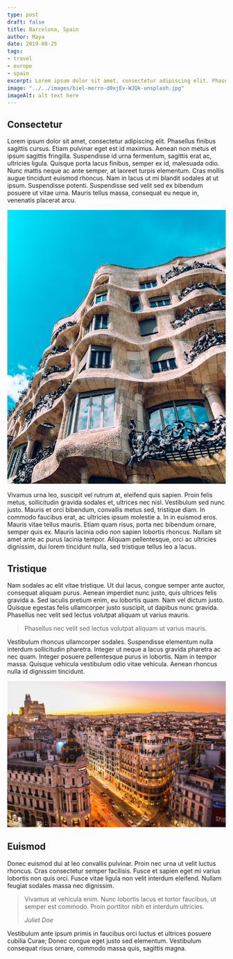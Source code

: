 ```yaml
---
type: post
draft: false
title: Barcelona, Spain
author: Maya
date: 2019-08-25
tags:
- travel
- europe
- spain
excerpt: Lorem ipsum dolor sit amet, consectetur adipiscing elit. Phasellus finibus sagittis cursus. Etiam pulvinar eget est id maximus. Aenean non metus et ipsum sagittis fringilla. Suspendisse id urna fermentum, sagittis erat ac, ultricies ligula.
image: "../../images/biel-morro-d0xjEv-WJQk-unsplash.jpg"
imageAlt: alt text here
---
```


## Consectetur

Lorem ipsum dolor sit amet, consectetur adipiscing elit. Phasellus finibus sagittis cursus. Etiam pulvinar eget est id maximus. Aenean non metus et ipsum sagittis fringilla. Suspendisse id urna fermentum, sagittis erat ac, ultricies ligula. Quisque porta lacus finibus, semper ex id, malesuada odio. Nunc mattis neque ac ante semper, at laoreet turpis elementum. Cras mollis augue tincidunt euismod rhoncus. Nam in lacus ut mi blandit sodales at ut ipsum. Suspendisse potenti. Suspendisse sed velit sed ex bibendum posuere ut vitae urna. Mauris tellus massa, consequat eu neque in, venenatis placerat arcu.

![alt text here](../../images/florencia-potter-s2q1_cxLHSE-unsplash.jpg)

Vivamus urna leo, suscipit vel rutrum at, eleifend quis sapien. Proin felis metus, sollicitudin gravida sodales et, ultrices nec nisl. Vestibulum sed nunc justo. Mauris et orci bibendum, convallis metus sed, tristique diam. In commodo faucibus erat, ac ultricies ipsum molestie a. In in euismod eros. Mauris vitae tellus mauris. Etiam quam risus, porta nec bibendum ornare, semper quis ex. Mauris lacinia odio non sapien lobortis rhoncus. Nullam sit amet ante ac purus lacinia tempor. Aliquam pellentesque, orci ac ultricies dignissim, dui lorem tincidunt nulla, sed tristique tellus leo a lacus.

## Tristique

Nam sodales ac elit vitae tristique. Ut dui lacus, congue semper ante auctor, consequat aliquam purus. Aenean imperdiet nunc justo, quis ultrices felis gravida a. Sed iaculis pretium enim, eu lobortis quam. Nam vel dictum justo. Quisque egestas felis ullamcorper justo suscipit, ut dapibus nunc gravida. Phasellus nec velit sed lectus volutpat aliquam ut varius mauris.

> Phasellus nec velit sed lectus volutpat aliquam ut varius mauris.

Vestibulum rhoncus ullamcorper sodales. Suspendisse elementum nulla interdum sollicitudin pharetra. Integer ut neque a lacus gravida pharetra ac nec quam. Integer posuere pellentesque purus in lobortis. Nam in tempor massa. Quisque vehicula vestibulum odio vitae vehicula. Aenean rhoncus nulla id dignissim tincidunt.

![alt text here](../../images/florian-wehde-WBGjg0DsO_g-unsplash.jpg)

## Euismod

Donec euismod dui at leo convallis pulvinar. Proin nec urna ut velit luctus rhoncus. Cras consectetur semper facilisis. Fusce et sapien eget mi varius lobortis non quis orci. Fusce vitae ligula non velit interdum eleifend. Nullam feugiat sodales massa nec dignissim.

> Vivamus at vehicula enim. Nunc lobortis lacus et tortor faucibus, ut semper est commodo. Proin porttitor nibh et interdum ultricies.
>
> <cite>Juliet Doe</cite>

Vestibulum ante ipsum primis in faucibus orci luctus et ultrices posuere cubilia Curae; Donec congue eget justo sed elementum. Vestibulum consequat risus ornare, commodo massa quis, sagittis magna.